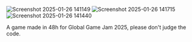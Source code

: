 ![Screenshot 2025-01-26 141149](https://github.com/user-attachments/assets/6f6add2e-7bf7-4890-87d2-21fdb0e0aea4)
![Screenshot 2025-01-26 141715](https://github.com/user-attachments/assets/06d4bda2-0e7d-4e6f-9948-b96995720647)
![Screenshot 2025-01-26 141440](https://github.com/user-attachments/assets/e228643e-0281-43fe-ac91-816a904d4200)

A game made in 48h for Global Game Jam 2025, please don't judge the code.

